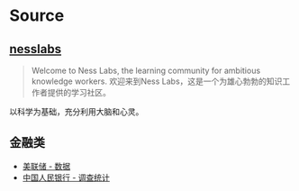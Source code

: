 # Source
## [nesslabs](https://nesslabs.com/about)
> Welcome to Ness Labs, the learning community for ambitious knowledge workers.
> 欢迎来到Ness Labs，这是一个为雄心勃勃的知识工作者提供的学习社区。

以科学为基础，充分利用大脑和心灵。



## 金融类
* [美联储 - 数据](https://www.federalreserve.gov/data.htm)
* [中国人民银行 - 调查统计](http://www.pbc.gov.cn/diaochatongjisi/116219/116319/4780803/index.html)